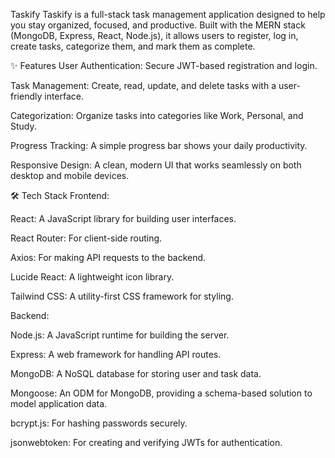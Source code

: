 Taskify
Taskify is a full-stack task management application designed to help you stay organized, focused, and productive. 
Built with the MERN stack (MongoDB, Express, React, Node.js), it allows users to register, log in, create tasks, categorize them, and mark them as complete.

✨ Features
User Authentication: Secure JWT-based registration and login.

Task Management: Create, read, update, and delete tasks with a user-friendly interface.

Categorization: Organize tasks into categories like Work, Personal, and Study.

Progress Tracking: A simple progress bar shows your daily productivity.

Responsive Design: A clean, modern UI that works seamlessly on both desktop and mobile devices.

🛠️ Tech Stack
Frontend:

React: A JavaScript library for building user interfaces.

React Router: For client-side routing.

Axios: For making API requests to the backend.

Lucide React: A lightweight icon library.

Tailwind CSS: A utility-first CSS framework for styling.

Backend:

Node.js: A JavaScript runtime for building the server.

Express: A web framework for handling API routes.

MongoDB: A NoSQL database for storing user and task data.

Mongoose: An ODM for MongoDB, providing a schema-based solution to model application data.

bcrypt.js: For hashing passwords securely.

jsonwebtoken: For creating and verifying JWTs for authentication.




